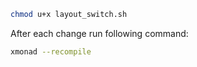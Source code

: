 ```sh
chmod u+x layout_switch.sh
```

After each change run following command:
```sh
xmonad --recompile
```
